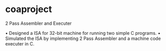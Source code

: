 # coaproject

2 Pass Assembler and Executer

• Designed a ISA for 32-bit machine for running two simple C programs.
• Simulated the ISA by implementing 2 Pass Assembler and a machine code executer in C.
